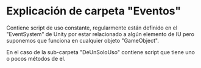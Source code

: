 # Explicación de carpeta "Eventos"
Contiene script de uso constante, regularmente están definido en el "EventSystem" de Unity por estar relacionado a algún elemento de IU pero suponemos que funciona en cualquier objeto "GameObject".

En el caso de la sub-carpeta "DeUnSoloUso" contiene script que tiene uno o pocos métodos de el.